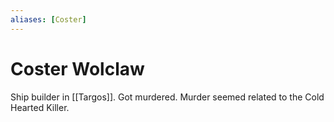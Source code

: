 ```yaml
---
aliases: [Coster]
---
```

# Coster Wolclaw

Ship builder in [[Targos]]. Got murdered. Murder seemed related to the Cold Hearted Killer.